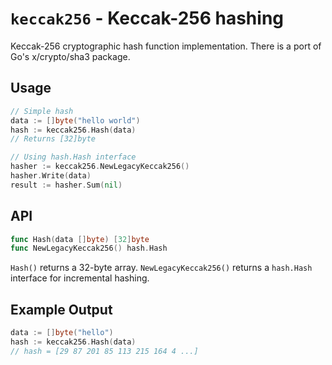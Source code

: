 # `keccak256` - Keccak-256 hashing

Keccak-256 cryptographic hash function implementation. There is a port of Go's x/crypto/sha3 package.

## Usage

```go
// Simple hash
data := []byte("hello world")
hash := keccak256.Hash(data)
// Returns [32]byte

// Using hash.Hash interface
hasher := keccak256.NewLegacyKeccak256()
hasher.Write(data)
result := hasher.Sum(nil)
```

## API

```go
func Hash(data []byte) [32]byte
func NewLegacyKeccak256() hash.Hash
```

`Hash()` returns a 32-byte array. `NewLegacyKeccak256()` returns a `hash.Hash` interface for incremental hashing.

## Example Output

```go
data := []byte("hello")
hash := keccak256.Hash(data)
// hash = [29 87 201 85 113 215 164 4 ...]
```